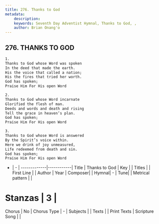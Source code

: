 ```yaml
---
title: 276. Thanks to God
metadata:
    description: 
    keywords: Seventh Day Adventist Hymnal, Thanks to God, , 
    author: Brian Onang'o
---
```



## 276. THANKS TO GOD

```txt
1.
Thanks to God whose Word was spoken
In the deed that made the earth.
His the voice that called a nation;
His the fires that tried her worth.
God has spoken;
Praise Him For His open Word

2.
Thanks to God whose Word incarnate
Glorified the flesh of man.
Deeds and words and death and rising
Tell the grace in heaven’s plan.
God has spoken;
Praise Him For His open Word

3.
Thanks to God whose Word is answered
By the Spirit’s voice within.
Here we drink of joy unmeasured,
Life redeemed from death and sin.
God has spoken;
Praise Him For His open Word
```

- |   -  |
-------------|------------|
Title | Thanks to God |
Key |  |
Titles |  |
First Line |  |
Author | 
Year | 
Composer|  |
Hymnal|  - |
Tune|  |
Metrical pattern | |
# Stanzas | 3 |
Chorus | No |
Chorus Type | - |
Subjects |  |
Texts |  |
Print Texts | 
Scripture Song |  |
  
